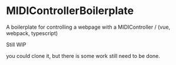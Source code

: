 # MIDIControllerBoilerplate
A boilerplate for controlling a webpage with a MIDIController / (vue, webpack, typescript)

Still WIP

you could clone it, but there is some work still need to be done.
